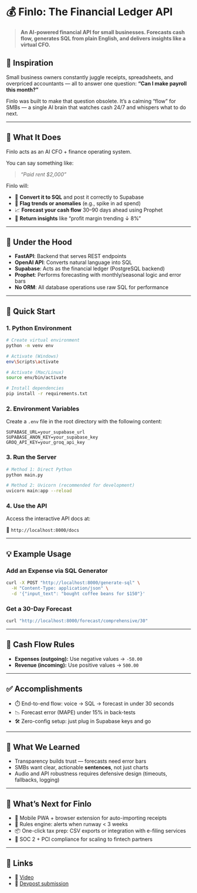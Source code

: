 # 💰 Finlo: The Financial Ledger API

> **An AI-powered financial API for small businesses. Forecasts cash flow, generates SQL from plain English, and delivers insights like a virtual CFO.**

## 🌟 Inspiration

Small business owners constantly juggle receipts, spreadsheets, and overpriced accountants — all to answer one question:
**“Can I make payroll this month?”**

Finlo was built to make that question obsolete. It’s a calming “flow” for SMBs — a single AI brain that watches cash 24/7 and whispers what to do next.

---

## 🧠 What It Does

Finlo acts as an AI CFO + finance operating system.

You can say something like:

> *“Paid rent \$2,000”*

Finlo will:

* 🧾 **Convert it to SQL** and post it correctly to Supabase
* 🚨 **Flag trends or anomalies** (e.g., spike in ad spend)
* 📈 **Forecast your cash flow** 30–90 days ahead using Prophet
* 🧠 **Return insights** like “profit margin trending ↓ 8%”

---

## 🔧 Under the Hood

* **FastAPI**: Backend that serves REST endpoints
* **OpenAI API**: Converts natural language into SQL
* **Supabase**: Acts as the financial ledger (PostgreSQL backend)
* **Prophet**: Performs forecasting with monthly/seasonal logic and error bars
* **No ORM**: All database operations use raw SQL for performance

---

## 🚀 Quick Start

### 1. Python Environment

```bash
# Create virtual environment
python -m venv env

# Activate (Windows)
env\Scripts\activate

# Activate (Mac/Linux)
source env/bin/activate

# Install dependencies
pip install -r requirements.txt
```

### 2. Environment Variables

Create a `.env` file in the root directory with the following content:

```env
SUPABASE_URL=your_supabase_url
SUPABASE_ANON_KEY=your_supabase_key
GROQ_API_KEY=your_groq_api_key
```

### 3. Run the Server

```bash
# Method 1: Direct Python
python main.py

# Method 2: Uvicorn (recommended for development)
uvicorn main:app --reload
```

### 4. Use the API

Access the interactive API docs at:

📘 `http://localhost:8000/docs`

---

## 💡 Example Usage

### Add an Expense via SQL Generator

```bash
curl -X POST "http://localhost:8000/generate-sql" \
  -H "Content-Type: application/json" \
  -d '{"input_text": "bought coffee beans for $150"}'
```

### Get a 30-Day Forecast

```bash
curl "http://localhost:8000/forecast/comprehensive/30"
```

---

## 🔧 Cash Flow Rules

* **Expenses (outgoing):** Use negative values → `-50.00`
* **Revenue (incoming):** Use positive values → `500.00`

---

## ✅ Accomplishments

* ⏱️ End-to-end flow: voice → SQL → forecast in under 30 seconds
* 📉 Forecast error (MAPE) under 15% in back-tests
* 🛠️ Zero-config setup: just plug in Supabase keys and go

---

## 📘 What We Learned

* Transparency builds trust — forecasts need error bars
* SMBs want clear, actionable **sentences**, not just charts
* Audio and API robustness requires defensive design (timeouts, fallbacks, logging)

---

## 🔮 What’s Next for Finlo

* 📱 Mobile PWA + browser extension for auto-importing receipts
* 🔔 Rules engine: alerts when runway < 3 weeks
* 📦 One-click tax prep: CSV exports or integration with e-filing services
* 🔐 SOC 2 + PCI compliance for scaling to fintech partners

---

## 📎 Links

* 🔗 [Video](https://youtu.be/ndShkzxVM5A)
* 🔗 [Devpost submission](https://devpost.com/software/finlo-finance-flow)


